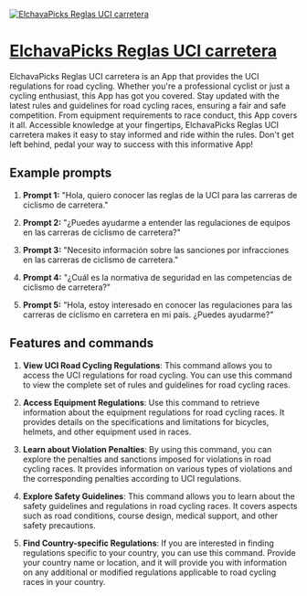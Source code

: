 [![ElchavaPicks Reglas UCI carretera](https://files.oaiusercontent.com/file-K3ySlMoM6gcI3Tm0N0RM3jA4?se=2123-10-17T10%3A14%3A22Z&sp=r&sv=2021-08-06&sr=b&rscc=max-age%3D31536000%2C%20immutable&rscd=attachment%3B%20filename%3Dchavapicks.jpg&sig=eOdcAlNOi28vRo1z0h9Th81o6i31A3gEQak09H6dJ8c%3D)](https://chat.openai.com/g/g-4uiwzO32a-elchavapicks-reglas-uci-carretera)

# [ElchavaPicks Reglas UCI carretera](https://chat.openai.com/g/g-4uiwzO32a-elchavapicks-reglas-uci-carretera)

ElchavaPicks Reglas UCI carretera is an App that provides the UCI regulations for road cycling. Whether you're a professional cyclist or just a cycling enthusiast, this App has got you covered. Stay updated with the latest rules and guidelines for road cycling races, ensuring a fair and safe competition. From equipment requirements to race conduct, this App covers it all. Accessible knowledge at your fingertips, ElchavaPicks Reglas UCI carretera makes it easy to stay informed and ride within the rules. Don't get left behind, pedal your way to success with this informative App!

## Example prompts

1. **Prompt 1:** "Hola, quiero conocer las reglas de la UCI para las carreras de ciclismo de carretera."

2. **Prompt 2:** "¿Puedes ayudarme a entender las regulaciones de equipos en las carreras de ciclismo de carretera?"

3. **Prompt 3:** "Necesito información sobre las sanciones por infracciones en las carreras de ciclismo de carretera."

4. **Prompt 4:** "¿Cuál es la normativa de seguridad en las competencias de ciclismo de carretera?"

5. **Prompt 5:** "Hola, estoy interesado en conocer las regulaciones para las carreras de ciclismo en carretera en mi país. ¿Puedes ayudarme?"


## Features and commands

1. **View UCI Road Cycling Regulations**: This command allows you to access the UCI regulations for road cycling. You can use this command to view the complete set of rules and guidelines for road cycling races.

2. **Access Equipment Regulations**: Use this command to retrieve information about the equipment regulations for road cycling races. It provides details on the specifications and limitations for bicycles, helmets, and other equipment used in races.

3. **Learn about Violation Penalties**: By using this command, you can explore the penalties and sanctions imposed for violations in road cycling races. It provides information on various types of violations and the corresponding penalties according to UCI regulations.

4. **Explore Safety Guidelines**: This command allows you to learn about the safety guidelines and regulations in road cycling races. It covers aspects such as road conditions, course design, medical support, and other safety precautions.

5. **Find Country-specific Regulations**: If you are interested in finding regulations specific to your country, you can use this command. Provide your country name or location, and it will provide you with information on any additional or modified regulations applicable to road cycling races in your country.